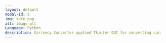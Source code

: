 ```yaml
---
layout: default
modal-id: 5
img: safe.png
alt: image-alt
Language: Python
description: Currency Converter applied Tkinter GUI for converting currencies via scraped real-time foreign exchange rates using Beautiful Soup.
---
```

